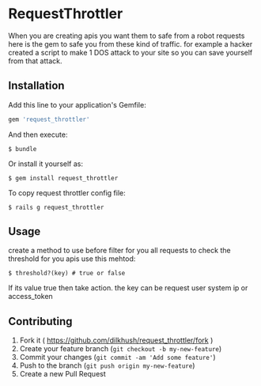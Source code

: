 # RequestThrottler

When you are creating apis you want them to safe from a robot requests
here is the gem to safe you from these kind of traffic. for example a hacker
created a script to make 1 DOS attack to your site so you can save yourself 
from that attack.

## Installation

Add this line to your application's Gemfile:

```ruby
gem 'request_throttler'
```

And then execute:

    $ bundle

Or install it yourself as:

    $ gem install request_throttler
To copy request throttler config file:

    $ rails g request_throttler

## Usage

create a method to use before filter for you all requests
to check the threshold for you apis use this mehtod:

    $ threshold?(key) # true or false

If its value true then take action. the key can be request user system ip or access_token


## Contributing

1. Fork it ( https://github.com/dilkhush/request_throttler/fork )
2. Create your feature branch (`git checkout -b my-new-feature`)
3. Commit your changes (`git commit -am 'Add some feature'`)
4. Push to the branch (`git push origin my-new-feature`)
5. Create a new Pull Request
